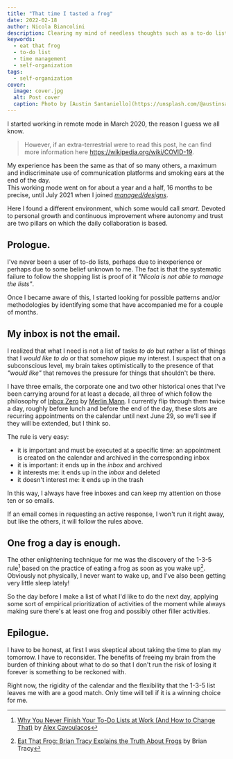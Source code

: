 ```yaml
---
title: "That time I tasted a frog"
date: 2022-02-18
author: Nicola Biancolini
description: Clearing my mind of needless thoughts such as a to-do list turned out to be a very good thing for me. Finding the right way to achieve it wasn't so easy, however.
keywords: 
  - eat that frog
  - to-do list
  - time management
  - self-organization
tags:
  - self-organization
cover:
  image: cover.jpg
  alt: Post cover
  caption: Photo by [Austin Santaniello](https://unsplash.com/@austinsantaniello?utm_source=unsplash&utm_medium=referral&utm_content=creditCopyText) on [Unsplash](https://unsplash.com/s/photos/eat-frog?utm_source=unsplash&utm_medium=referral&utm_content=creditCopyText)
---
```


I started working in remote mode in March 2020, the reason I guess we all know.

> However, if an extra-terrestrial were to read this post, he can find more information here https://wikipedia.org/wiki/COVID-19.

My experience has been the same as that of so many others, a maximum and indiscriminate use of communication platforms and smoking ears at the end of the day.  
This working mode went on for about a year and a half, 16 months to be precise, until July 2021 when I joined [*managed/designs*](https://www.manageddesigns.it/).

<!-- 
  Todo.
  Replate {working-in-md} with link to ../working-in-md post, when available.
-->
<!-- {working-in-md} -->
Here I found a different environment, which some would call *smart*. Devoted to personal growth and continuous improvement where autonomy and trust are two pillars on which the daily collaboration is based.
<!-- {working-in-md} --> 

## Prologue.

I've never been a user of to-do lists, perhaps due to inexperience or perhaps due to some belief unknown to me. The fact is that the systematic failure to follow the shopping list is proof of it *"Nicola is not able to manage the lists"*.

Once I became aware of this, I started looking for possible patterns and/or methodologies by identifying some that have accompanied me for a couple of months.

## My inbox is not the email.

I realized that what I need is not a list of tasks *to do* but rather a list of things that I *would like to do* or that somehow pique my interest. I suspect that on a subconscious level, my brain takes optimistically to the presence of that *"would like"* that removes the pressure for things that shouldn't be there.

I have three emails, the corporate one and two other historical ones that I've been carrying around for at least a decade, all three of which follow the philosophy of [Inbox Zero](https://www.43folders.com/izero "Index of articles related to the Inbox Zero technique") by [Merlin Mann](http://www.merlinmann.com/ "Merlin Mann's personal website"). I currently flip through them twice a day, roughly before lunch and before the end of the day, these slots are recurring appointments on the calendar until next June 29, so we'll see if they will be extended, but I think so.

The rule is very easy:

  - it is important and must be executed at a specific time: an appointment is created on the calendar and archived in the corresponding inbox
  - it is important: it ends up in the *inbox* and archived
  - it interests me: it ends up in the *inbox* and deleted
  - it doesn't interest me: it ends up in the trash

In this way, I always have free inboxes and can keep my attention on those ten or so emails.

If an email comes in requesting an active response, I won't run it right away, but like the others, it will follow the rules above.

## One frog a day is enough.

The other enlightening technique for me was the discovery of the 1-3-5 rule[^1] based on the practice of eating a frog as soon as you wake up[^2]. Obviously not physically, I never want to wake up, and I've also been getting very little sleep lately!

[^1]: [Why You Never Finish Your To-Do Lists at Work (And How to Change That)](https://www.themuse.com/advice/why-you-never-finish-your-todo-lists-at-work-and-how-to-change-that) by [Alex Cavoulacos](https://www.themuse.com/author/alex-cavoulacos)

[^2]: [Eat That Frog: Brian Tracy Explains the Truth About Frogs](https://www.briantracy.com/blog/time-management/the-truth-about-frogs) by Brian Tracy

So the day before I make a list of what I'd like to do the next day, applying some sort of empirical prioritization of activities of the moment while always making sure there's at least one frog and possibly other filler activities.

## Epilogue.

I have to be honest, at first I was skeptical about taking the time to plan my tomorrow. I have to reconsider. The benefits of freeing my brain from the burden of thinking about what to do so that I don't run the risk of losing it forever is something to be reckoned with.

Right now, the rigidity of the calendar and the flexibility that the 1-3-5 list leaves me with are a good match. Only time will tell if it is a winning choice for me.
